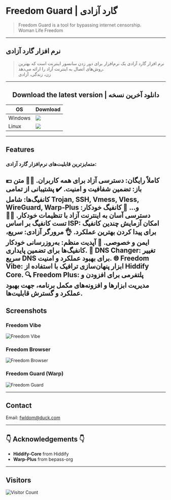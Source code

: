 # Freedom Guard | گارد آزادی

> Freedom Guard is a tool for bypassing internet censorship.<br>
> Woman Life Freedom

---

## نرم افزار گارد آزادی

> نرم افزار گارد آزادی یک نرم‌افزار برای دور زدن سانسور اینترنت است که بهترین روش‌های اتصال به اینترنت آزاد را ارائه می‌دهد.<br>
> زن، زندگی، آزادی

---

## <div align="center">Download the latest version | دانلود آخرین نسخه</div>

<div align=center>
<table>
    <thead align=center>
        <tr>
            <th>OS</th>
            <th>Download</th>
        </tr>
    </thead>
    <tbody align=left>
        <tr>
            <td>Windows</td>
            <td>
                <a href="https://github.com/Freedom-Guard/Freedom-Guard/releases/latest/download/freedom-guard-win.exe"><img src="https://img.shields.io/badge/Setup-x64-2d7d9a.svg?logo=windows"></a><br>
            </td>
        </tr>
        <tr>
            <td>Linux</td>
            <td>
                <a href="https://github.com/Freedom-Guard/Freedom-Guard/releases/latest/download/freedom-guard-linux.deb"><img src="https://img.shields.io/badge/deb-x64-f84e29.svg?logo=linux"> </a><br>
            </td>
        </tr>
    </tbody>
</table>
</div>

---

## Features

### متمایزترین قابلیت‌های نرم‌افزار گارد آزادی:

 **💶 کاملاً رایگان:** دسترسی آزاد برای همه کاربران.
 **😶‍🌫️ متن باز:** تضمین شفافیت و امنیت.
 **✔️ پشتیبانی از تمامی کانفیگ‌ها:** شامل Trojan, SSH, Vmess, Vless, WireGuard, Warp-Plus و...
 **🚀 کانفیگ خودکار:** دسترسی آسان به اینترنت آزاد با تنظیمات خودکار.
 **👩‍💻 تست کانفیگ بر اساس ISP:** امکان آزمایش چندین کانفیگ برای پیدا کردن بهترین عملکرد.
 **👌 مرورگر آزادی:** سریع، ایمن و خصوصی.
 **🤖 آپدیت منظم:** به‌روزرسانی خودکار کانفیگ‌ها برای تضمین پایداری.
 **📡 DNS Changer:** تغییر سریع DNS برای بهبود عملکرد و امنیت.
 **🌐 Freedom Vibe:** ابزار پنهان‌سازی ترافیک با استفاده از Hiddify Core.
 **🔍 Freedom Plus:** پلتفرمی برای افزودن و مدیریت ابزارها و افزونه‌های مکمل برنامه، جهت بهبود عملکرد و گسترش قابلیت‌ها.
---

## Screenshots

### Freedom Vibe
![Freedom Vibe](https://github.com/fwldom/Freedom-Guard-Electron/assets/111840687/b4bfd007-6ff3-4720-8ee9-48e0520b26ca)

### Freedom Browser
![Freedom Browser](https://github.com/user-attachments/assets/a6c01de3-f214-45be-8dfc-c78ed43f0d40)

### Freedom Guard (Warp)
![Freedom Guard](https://github.com/user-attachments/assets/c0c8aac0-188a-4d0a-9bca-a36fff86af58)

---

## Contact

Email: [fwldom@duck.com](mailto:fwldom@duck.com)

---

## 👇 Acknowledgements 👇

- **Hiddify-Core** from Hiddify<br>
- **Warp-Plus** from bepass-org<br>

---

## Visitors

![Visitor Count](https://profile-counter.glitch.me/Freedom-Guard-Electron/count.svg)
